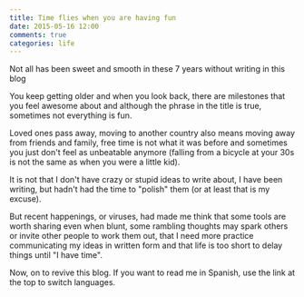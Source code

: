 ```yaml
---
title: Time flies when you are having fun
date: 2015-05-16 12:00
comments: true
categories: life
---
```


Not all has been sweet and smooth in these 7 years without writing in this blog

You keep getting older and when you look back, there are milestones that you feel awesome about and although the phrase in the title is true, sometimes not everything is fun.

Loved ones pass away, moving to another country also means moving away from friends and family, free time is not what it was before and sometimes you just don't feel as unbeatable anymore (falling from a bicycle at your 30s is not the same as when you were a little kid).

It is not that I don't have crazy or stupid ideas to write about, I have been writing, but hadn't had the time to "polish" them (or at least that is my excuse).

But recent happenings, or viruses, had made me think that some tools are worth sharing even when blunt, some rambling thoughts may spark others or invite other people to work them out, that I need more practice communicating my ideas in written form and that life is too short to delay things until "I have time".

Now, on to revive this blog. If you want to read me in Spanish, use the link at the top to switch languages.
